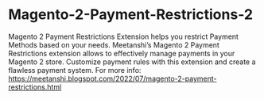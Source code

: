 # Magento-2-Payment-Restrictions-2
Magento 2 Payment Restrictions Extension helps you restrict Payment Methods based on your needs.  Meetanshi’s Magento 2 Payment Restrictions extension allows to effectively manage payments in your Magento 2 store. Customize payment rules with this extension and create a flawless payment system.  For more info: https://meetanshi.blogspot.com/2022/07/magento-2-payment-restrictions.html
